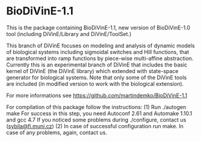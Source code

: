 BioDiVinE-1.1
=============

This is the package containing BioDiVinE-1.1, new version of BioDiVinE-1.0 tool (including DiVinE/Library and DiVinE/ToolSet.)

This branch of DiVinE focuses on modeling and analysis of dynamic models of biological systems
including sigmoidal switches and Hill functions, that are transformed into ramp functions
by piece-wise multi-affine abstraction.
Currently this is an experimental branch of DiVinE that includes the basic kernel 
of DiVinE (the DiVinE library) which extended with state-space generator for biological 
systems. Note that only some of the DiVinE tools are included 
(in modified version to work with the biological extension).

For more informations see https://github.com/martindemko/BioDiVinE-1.1

For compilation of this package follow the instructions:
(1) Run 
    ./autogen
    make
    For success in this step, you need Autoconf 2.61 and Automake 1.10.1 and gcc 4.7
    If you noticed some problems during ./configure, contact us
    (sybila@fi.muni.cz)
(2) In case of successful configuration run make.
    In case of any problems, again, contact us.
    

